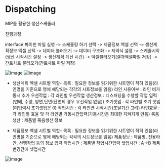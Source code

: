 # Dispatching

MIP를 활용한 생산스케줄러

진행과정

interface 파이썬 파일 실행 -> 스케줄링 하기 선택 -> 제품정보 엑셀 선택 -> 생산계획정보 엑셀 선택
-> 데이터 불러오기 -> 데이터 구조화 -> 제약식 설정 -> 스케줄시작(생산 시작시간 설정 -> 생산계획 계산 시간)
-> 엑셀불러오기(결과엑셀파일 저장) -> 간트차트 불러오기(간트차트 파일 저장)

![image](https://github.com/user-attachments/assets/70926529-26d4-4821-942a-1c830edb2809)
![image](https://github.com/user-attachments/assets/3f7dc571-1398-4b7a-bf94-d941f301d17d)



- 생산계획 엑셀 시트별 역할-
목록 : 필요한 정보를 읽기위한 시트명이 적혀 있음(라인명을 기준으로 행에 해당되는 각각의 시트정보를 읽음)
라인 사용여부 : 라인 비가동시 추가
우선작업 : 각 라인별 우선작업
생산정보 : 디스패칭을 수행할 작업 입력(연배, 수량, 양면,단면(단면의 경우 우선작업 없음))
초기셋업 : 각 라인별 초기 셋업(미입력시 초기셋업은 0)
작업시간 : 각 라인변 시작시간(조달기간 고려)
라인효율 : 각 라인별 효율 및 각 라인별 가동시간입력(가동시간은 최대한 지켜지게 만듬)
묶음생산 : 제품별 묶음생산 정보

- 제품정보 엑셀 시트별 역할-
목록 : 필요한 정보를 읽기위한 시트명이 적혀 있음(라인명을 기준으로 행에 해당되는 각각의 시트정보를 읽음)
제품정보 : 제품명, 전용라인, 선행작업 등의 정보 입력
작업시간 : 제품별 작업시간입력
셋업시간 : A->B 제품 변경간에 셋업시간

![image](https://github.com/user-attachments/assets/fe754609-9fe4-400f-b17a-d024cfaa7f4e)
